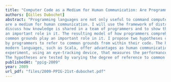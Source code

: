 ```yaml
---
title: "Computer Code as a Medium for Human Communication: Are Programming Languages Improving?"
authors: [Gilles Dubochet]
abstract: "Programming languages are not only useful to command computers, they also increasingly
are a medium for human communication. I will use the framework of distributed cognition to
discuss how knowledge is shared in a team of programmers and to show that computer code plays
an important role in it. The resulting model of how programmers comprehend code suggests that
common grounds play an important role in it. I propose two hypotheses concerning the means used
by programmers to refer to common grounds from within their code. The hypotheses imply that
modern languages, such as Scala, offer advantages as human communication mediums. I describe an
experiment, using an eye-tracking device, that measures the performance of code comprehension.
The hypotheses are tested by varying the degree of reference to common grounds."
publishedAt: "ppig-2009"
year: 2009
url_pdf: "files/2009-PPIG-21st-dubochet.pdf"
---
```

